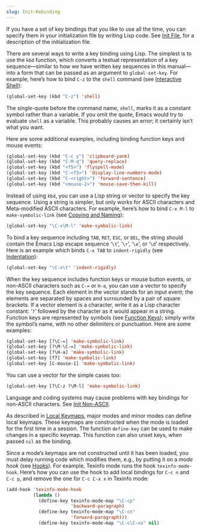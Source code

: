 ```yaml
---
slug: Init-Rebinding
---
```


If you have a set of key bindings that you like to use all the time, you can specify them in your initialization file by writing Lisp code. See [Init File](Init-File), for a description of the initialization file.

There are several ways to write a key binding using Lisp. The simplest is to use the `kbd` function, which converts a textual representation of a key sequence—similar to how we have written key sequences in this manual—into a form that can be passed as an argument to `global-set-key`. For example, here’s how to bind `C-z` to the `shell` command (see [Interactive Shell](Interactive-Shell)):

```lisp
(global-set-key (kbd "C-z") 'shell)
```

The single-quote before the command name, `shell`, marks it as a constant symbol rather than a variable. If you omit the quote, Emacs would try to evaluate `shell` as a variable. This probably causes an error; it certainly isn’t what you want.

Here are some additional examples, including binding function keys and mouse events:

```lisp
(global-set-key (kbd "C-c y") 'clipboard-yank)
(global-set-key (kbd "C-M-q") 'query-replace)
(global-set-key (kbd "<f5>") 'flyspell-mode)
(global-set-key (kbd "C-<f5>") 'display-line-numbers-mode)
(global-set-key (kbd "C-<right>") 'forward-sentence)
(global-set-key (kbd "<mouse-2>") 'mouse-save-then-kill)
```

Instead of using `kbd`, you can use a Lisp string or vector to specify the key sequence. Using a string is simpler, but only works for ASCII characters and Meta-modified ASCII characters. For example, here’s how to bind `C-x M-l` to `make-symbolic-link` (see [Copying and Naming](Copying-and-Naming)):

```lisp
(global-set-key "\C-x\M-l" 'make-symbolic-link)
```

To bind a key sequence including `TAB`, `RET`, `ESC`, or `DEL`, the string should contain the Emacs Lisp escape sequence ‘`\t`’, ‘`\r`’, ‘`\e`’, or ‘`\d`’ respectively. Here is an example which binds `C-x TAB` to `indent-rigidly` (see [Indentation](Indentation)):

```lisp
(global-set-key "\C-x\t" 'indent-rigidly)
```

When the key sequence includes function keys or mouse button events, or non-ASCII characters such as `C-=` or `H-a`, you can use a vector to specify the key sequence. Each element in the vector stands for an input event; the elements are separated by spaces and surrounded by a pair of square brackets. If a vector element is a character, write it as a Lisp character constant: ‘`?`’ followed by the character as it would appear in a string. Function keys are represented by symbols (see [Function Keys](Function-Keys)); simply write the symbol’s name, with no other delimiters or punctuation. Here are some examples:

```lisp
(global-set-key [?\C-=] 'make-symbolic-link)
(global-set-key [?\M-\C-=] 'make-symbolic-link)
(global-set-key [?\H-a] 'make-symbolic-link)
(global-set-key [f7] 'make-symbolic-link)
(global-set-key [C-mouse-1] 'make-symbolic-link)
```

You can use a vector for the simple cases too:

```lisp
(global-set-key [?\C-z ?\M-l] 'make-symbolic-link)
```

Language and coding systems may cause problems with key bindings for non-ASCII characters. See [Init Non-ASCII](Init-Non_002dASCII).

As described in [Local Keymaps](Local-Keymaps), major modes and minor modes can define local keymaps. These keymaps are constructed when the mode is loaded for the first time in a session. The function `define-key` can be used to make changes in a specific keymap. This function can also unset keys, when passed `nil` as the binding.

Since a mode’s keymaps are not constructed until it has been loaded, you must delay running code which modifies them, e.g., by putting it on a *mode hook* (see [Hooks](Hooks)). For example, Texinfo mode runs the hook `texinfo-mode-hook`. Here’s how you can use the hook to add local bindings for `C-c n` and `C-c p`, and remove the one for `C-c C-x x` in Texinfo mode:

```lisp
(add-hook 'texinfo-mode-hook
          (lambda ()
            (define-key texinfo-mode-map "\C-cp"
                        'backward-paragraph)
            (define-key texinfo-mode-map "\C-cn"
                        'forward-paragraph)))
            (define-key texinfo-mode-map "\C-c\C-xx" nil)
```
